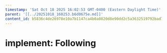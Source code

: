 ```yaml
---
timestamp: 'Sat Oct 18 2025 16:02:53 GMT-0400 (Eastern Daylight Time)'
parent: '[[../20251018_160253.b6d0675e.md]]'
content_id: b5836c4de26978e10a7b1147ca4b0a0820d8e90dd2c5a3632519792bad782212
---
```


# implement: Following
